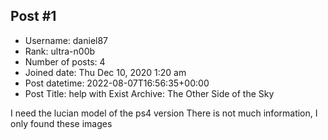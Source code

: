 ## Post #1
- Username: daniel87
- Rank: ultra-n00b
- Number of posts: 4
- Joined date: Thu Dec 10, 2020 1:20 am
- Post datetime: 2022-08-07T16:56:35+00:00
- Post Title: help with Exist Archive: The Other Side of the Sky

I need the lucian model of the ps4 version
There is not much information, I only found these images

